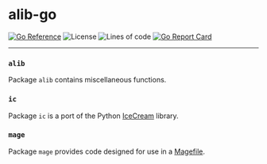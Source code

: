 # alib-go

[![Go Reference](https://pkg.go.dev/badge/github.com/codemicro/alib-go.svg)](https://pkg.go.dev/github.com/codemicro/alib-go) ![License](https://img.shields.io/github/license/codemicro/alib-go) ![Lines of code](https://img.shields.io/tokei/lines/github/codemicro/alib-go) [![Go Report Card](https://goreportcard.com/badge/github.com/codemicro/alib-go)](https://goreportcard.com/report/github.com/codemicro/alib-go)

----

### `alib`

Package `alib` contains miscellaneous functions.

### `ic`

Package `ic` is a port of the Python [IceCream](https://github.com/gruns/icecream) library.

### `mage`

Package `mage` provides code designed for use in a [Magefile](https://www.magefile.org).
